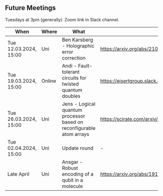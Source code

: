 ## Future Meetings

Tuesdays at 3pm (generally). Zoom link in Slack channel.

| When                  | Where  | What                                                                 | Resources                                                            |
|-----------------------|--------|----------------------------------------------------------------------|----------------------------------------------------------------------|
| Tue 12.03.2024, 15:00 | Uni    | Ben Karsberg - Holographic error correction                          | https://arxiv.org/abs/2102.02619                                     |
| Tue 19.03.2024, 15:00 | Online | Andi - Fault-tolerant circuits for twisted quantum doubles           | https://eisertgroup.slack.com/archives/C016K0STMFU/p1709051278749209 |
| Tue 26.03.2024, 15:00 | Uni    | Jens - Logical quantum processor based on reconfigurable atom arrays | https://scirate.com/arxiv/2312.03982                                 |
| Tue 02.04.2024, 15:00 | Uni    | Update round                                                         | -                                                                    |
| Late April            | Uni    | Ansgar - Robust encoding of a qubit in a molecule                    | https://arxiv.org/abs/1911.00099                                     |